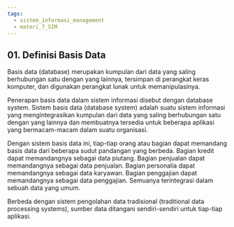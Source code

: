 ```yaml
---
tags:
  - sistem_informasi_management
  - materi_7_SIM
---
```

## 01. Definisi Basis Data

Basis data (database) merupakan kumpulan dari data yang saling berhubungan satu dengan yang lainnya, tersimpan di perangkat keras komputer, dan digunakan perangkat lunak untuk memanipulasinya.

Penerapan basis data dalam sistem informasi disebut dengan database system. Sistem basis data (database system) adalah suatu sistem informasi yang mengintegrasikan kumpulan dari data yang saling berhubungan satu dengan yang lainnya dan membuatnya tersedia untuk beberapa aplikasi yang bermacam-macam dalam suatu organisasi.

Dengan sistem basis data ini, tiap-tiap orang atau bagian dapat memandang basis data dari beberapa sudut pandangan yang berbeda. Bagian kredit dapat memandangnya sebagai data piutang. Bagian penjualan dapat memandangnya sebagai data penjualan. Bagian personalia dapat memandangnya sebagai data karyawan. Bagian penggajian dapat memandangnya sebagai data penggajian. Semuanya terintegrasi dalam sebuah data yang umum.

Berbeda dengan sistem pengolahan data tradisional (traditional data processing systems), sumber data ditangani sendiri-sendiri untuk tiap-tiap aplikasi.